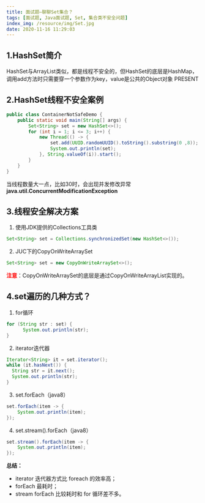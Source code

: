 ```yaml
---
title: 面试题—聊聊Set集合？
tags: [面试题, Java面试题, Set, 集合类不安全问题]
index_img: /resource/img/Set.jpg
date: 2020-11-16 11:29:03
---
```


## 1.HashSet简介
HashSet与ArrayList类似，都是线程不安全的，但HashSet的底层是HashMap，调用add方法时只需要穿一个参数作为key，value是公共的Object对象 PRESENT

## 2.HashSet线程不安全案例
```java
public class ContainerNotSafeDemo {
    public static void main(String[] args) {
        Set<String> set = new HashSet<>();
        for (int i = 1; i <= 3; i++) {
            new Thread(() -> {
                set.add(UUID.randomUUID().toString().substring(0 ,8));
                System.out.println(set);
            }, String.valueOf(i)).start();
        }
    }
}
```
当线程数量大一点，比如30时，会出现并发修改异常**java.util.ConcurrentModificationException**

## 3.线程安全解决方案
1. 使用JDK提供的Collections工具类
```java
Set<String> set = Collections.synchronizedSet(new HashSet<>());
```
2. JUC下的CopyOnWriteArraySet
```java
Set<String> set = new CopyOnWriteArraySet<>();
```
<font color=#FF000>**注意**</font>：CopyOnWriteArraySet的底层是通过CopyOnWriteArrayList实现的。

## 4.set遍历的几种方式？
1. for循环
```java
for (String str : set) {
      System.out.println(str);
}
```
2. iterator迭代器
```java
Iterator<String> it = set.iterator();
while (it.hasNext()) {
  String str = it.next();
  System.out.println(str);
}
```
3. set.forEach（java8）
```java
set.forEach(item -> {
    System.out.println(item);
});
```
4. set.stream().forEach（java8）
```java
set.stream().forEach(item -> {
    System.out.println(item);
});
```

**总结：**
 - iterator 迭代器方式比 foreach 的效率高；
 - forEach 最耗时；
 - stream forEach 比较耗时和 for 循环差不多。
